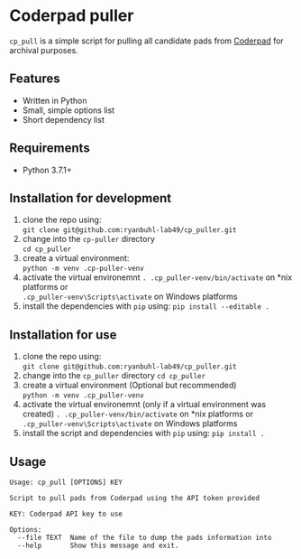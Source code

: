 Coderpad puller
===
`cp_pull` is a simple script for pulling all candidate pads from [Coderpad](https://coderpad.io) for archival purposes.

## Features
- Written in Python
- Small, simple options list
- Short dependency list

## Requirements
- Python 3.7.1+

## Installation for development
1. clone the repo using:  
`git clone git@github.com:ryanbuhl-lab49/cp_puller.git`
2. change into the `cp-puller` directory  
`cd cp_puller`  
3. create a virtual environment:  
`python -m venv .cp-puller-venv`
4. activate the virtual environemnt
`. .cp_puller-venv/bin/activate` on *nix platforms or  
`.cp_puller-venv\Scripts\activate` on Windows platforms
5. install the dependencies with `pip` using:
`pip install --editable .`

## Installation for use
1. clone the repo using:  
`git clone git@github.com:ryanbuhl-lab49/cp_puller.git`
2. change into the `cp_puller` directory
`cd cp_puller`  
3. create a virtual environment (Optional but recommended)  
`python -m venv .cp_puller-venv`
4. activate the virtual environemnt (only if a virtual environment was created)
`. .cp_puller-venv/bin/activate` on *nix platforms or  
`.cp_puller-venv\Scripts\activate` on Windows platforms
5. install the script and dependencies with `pip` using:
`pip install .`

## Usage
    Usage: cp_pull [OPTIONS] KEY

    Script to pull pads from Coderpad using the API token provided

    KEY: Coderpad API key to use

    Options:
      --file TEXT  Name of the file to dump the pads information into
      --help       Show this message and exit.
